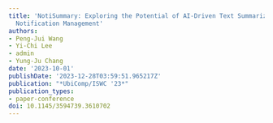 ```yaml
---
title: 'NotiSummary: Exploring the Potential of AI-Driven Text Summarization on Smartphone
  Notification Management'
authors:
- Peng-Jui Wang
- Yi-Chi Lee
- admin
- Yung-Ju Chang
date: '2023-10-01'
publishDate: '2023-12-28T03:59:51.965217Z'
publication: "*UbiComp/ISWC '23*"
publication_types:
- paper-conference
doi: 10.1145/3594739.3610702
---
```


